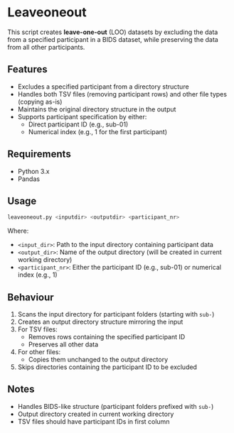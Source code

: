 # Leaveoneout

This script creates **leave-one-out** (LOO) datasets by excluding the data from a specified participant in a BIDS dataset, while preserving the data from all other participants.

## Features

- Excludes a specified participant from a directory structure
- Handles both TSV files (removing participant rows) and other file types (copying as-is)
- Maintains the original directory structure in the output
- Supports participant specification by either:
  - Direct participant ID (e.g., sub-01)
  - Numerical index (e.g., 1 for the first participant)

## Requirements

- Python 3.x
- Pandas

## Usage

```bash
leaveoneout.py <inputdir> <outputdir> <participant_nr>
```

Where:

  - `<input_dir>`: Path to the input directory containing participant data
  - `<output_dir>`: Name of the output directory (will be created in current working directory)
  - `<participant_nr>`: Either the participant ID (e.g., sub-01) or numerical index (e.g., 1)

## Behaviour

1. Scans the input directory for participant folders (starting with `sub-`)
2. Creates an output directory structure mirroring the input
3. For TSV files:
   - Removes rows containing the specified participant ID
   - Preserves all other data
4. For other files:
   - Copies them unchanged to the output directory
5. Skips directories containing the participant ID to be excluded

## Notes

- Handles BIDS-like structure (participant folders prefixed with `sub-`)
- Output directory created in current working directory
- TSV files should have participant IDs in first column
